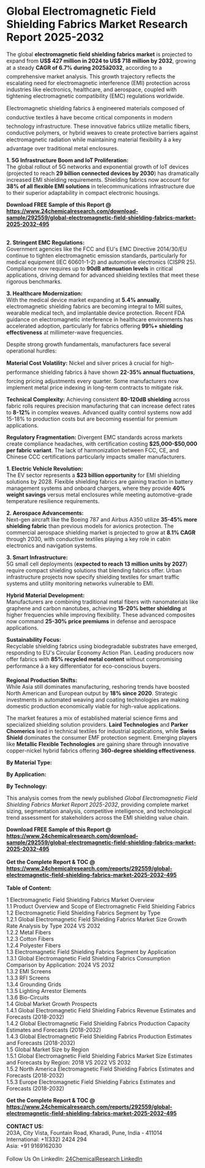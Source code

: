 <h1>Global Electromagnetic Field Shielding Fabrics Market Research Report 2025-2032</h1><p>The global <strong>electromagnetic field shielding fabrics market</strong> is projected to expand from <strong>US$ 427 million in 2024 to US$ 718 million by 2032</strong>, growing at a steady <strong>CAGR of 6.7% during 2025â2032</strong>, according to a comprehensive market analysis. This growth trajectory reflects the escalating need for electromagnetic interference (EMI) protection across industries like electronics, healthcare, and aerospace, coupled with tightening electromagnetic compatibility (EMC) regulations worldwide.</p><p>Electromagnetic shielding fabrics â engineered materials composed of conductive textiles â have become critical components in modern technology infrastructure. These innovative fabrics utilize metallic fibers, conductive polymers, or hybrid weaves to create protective barriers against electromagnetic radiation while maintaining material flexibility â a key advantage over traditional metal enclosures.</p><p><strong>1. 5G Infrastructure Boom and IoT Proliferation:</strong><br>
The global rollout of 5G networks and exponential growth of IoT devices (projected to reach <strong>29 billion connected devices by 2030</strong>) has dramatically increased EMI shielding requirements. Shielding fabrics now account for <strong>38% of all flexible EMI solutions</strong> in telecommunications infrastructure due to their superior adaptability in compact electronic housings.</p><div><b>Download FREE Sample of this Report @ 
            <a href="https://www.24chemicalresearch.com/download-sample/292559/global-electromagnetic-field-shielding-fabrics-market-2025-2032-495">
            https://www.24chemicalresearch.com/download-sample/292559/global-electromagnetic-field-shielding-fabrics-market-2025-2032-495</a></b></div><br><p><strong>2. Stringent EMC Regulations:</strong><br>
Government agencies like the FCC and EU's EMC Directive 2014/30/EU continue to tighten electromagnetic emission standards, particularly for medical equipment (IEC 60601-1-2) and automotive electronics (CISPR 25). Compliance now requires up to <strong>90dB attenuation levels</strong> in critical applications, driving demand for advanced shielding textiles that meet these rigorous benchmarks.</p><p><strong>3. Healthcare Modernization:</strong><br>
With the medical device market expanding at <strong>5.4% annually</strong>, electromagnetic shielding fabrics are becoming integral to MRI suites, wearable medical tech, and implantable device protection. Recent FDA guidance on electromagnetic interference in healthcare environments has accelerated adoption, particularly for fabrics offering <strong>99%+ shielding effectiveness</strong> at millimeter-wave frequencies.</p><p>Despite strong growth fundamentals, manufacturers face several operational hurdles:</p><p><strong>Material Cost Volatility:</strong> Nickel and silver prices â crucial for high-performance shielding fabrics â have shown <strong>22-35% annual fluctuations</strong>, forcing pricing adjustments every quarter. Some manufacturers now implement metal price indexing in long-term contracts to mitigate risk.</p><p><strong>Technical Complexity:</strong> Achieving consistent <strong>80-120dB shielding</strong> across fabric rolls requires precision manufacturing that can increase defect rates to <strong>8-12%</strong> in complex weaves. Advanced quality control systems now add 15-18% to production costs but are becoming essential for premium applications.</p><p><strong>Regulatory Fragmentation:</strong> Divergent EMC standards across markets create compliance headaches, with certification costing <strong>$25,000-$50,000 per fabric variant</strong>. The lack of harmonization between FCC, CE, and Chinese CCC certifications particularly impacts smaller manufacturers.</p><p><strong>1. Electric Vehicle Revolution:</strong><br>
The EV sector represents a <strong>$23 billion opportunity</strong> for EMI shielding solutions by 2028. Flexible shielding fabrics are gaining traction in battery management systems and onboard chargers, where they provide <strong>40% weight savings</strong> versus metal enclosures while meeting automotive-grade temperature resilience requirements.</p><p><strong>2. Aerospace Advancements:</strong><br>
Next-gen aircraft like the Boeing 787 and Airbus A350 utilize <strong>35-45% more shielding fabric</strong> than previous models for avionics protection. The commercial aerospace shielding market is projected to grow at <strong>8.1% CAGR</strong> through 2030, with conductive textiles playing a key role in cabin electronics and navigation systems.</p><p><strong>3. Smart Infrastructure:</strong><br>
5G small cell deployments (<strong>expected to reach 13 million units by 2027</strong>) require compact shielding solutions that blending fabrics offer. Urban infrastructure projects now specify shielding textiles for smart traffic systems and utility monitoring networks vulnerable to EMI.</p><p><strong>Hybrid Material Development:</strong><br>
    Manufacturers are combining traditional metal fibers with nanomaterials like graphene and carbon nanotubes, achieving <strong>15-20% better shielding</strong> at higher frequencies while improving flexibility. These advanced composites now command <strong>25-30% price premiums</strong> in defense and aerospace applications.</p><p><strong>Sustainability Focus:</strong><br>
    Recyclable shielding fabrics using biodegradable substrates have emerged, responding to EU's Circular Economy Action Plan. Leading producers now offer fabrics with <strong>85% recycled metal content</strong> without compromising performance â a key differentiator for eco-conscious buyers.</p><p><strong>Regional Production Shifts:</strong><br>
    While Asia still dominates manufacturing, reshoring trends have boosted North American and European output by <strong>18% since 2020</strong>. Strategic investments in automated weaving and coating technologies are making domestic production economically viable for high-value applications.</p><p>The market features a mix of established material science firms and specialized shielding solution providers. <strong>Laird Technologies</strong> and <strong>Parker Chomerics</strong> lead in technical textiles for industrial applications, while <strong>Swiss Shield</strong> dominates the consumer EMF protection segment. Emerging players like <strong>Metallic Flexible Technologies</strong> are gaining share through innovative copper-nickel hybrid fabrics offering <strong>360-degree shielding effectiveness</strong>.</p><p><strong>By Material Type:</strong></p><p><strong>By Application:</strong></p><p><strong>By Technology:</strong></p><p>This analysis comes from the newly published <em>Global Electromagnetic Field Shielding Fabrics Market Report 2025-2032</em>, providing complete market sizing, segmentation analysis, competitive intelligence, and technological trend assessment for stakeholders across the EMI shielding value chain.</p><div><b>Download FREE Sample of this Report @ 
            <a href="https://www.24chemicalresearch.com/download-sample/292559/global-electromagnetic-field-shielding-fabrics-market-2025-2032-495">
            https://www.24chemicalresearch.com/download-sample/292559/global-electromagnetic-field-shielding-fabrics-market-2025-2032-495</a></b></div><br><div><b>Get the Complete Report & TOC @ 
            <a href="https://www.24chemicalresearch.com/reports/292559/global-electromagnetic-field-shielding-fabrics-market-2025-2032-495">
            https://www.24chemicalresearch.com/reports/292559/global-electromagnetic-field-shielding-fabrics-market-2025-2032-495</a></b></div><br>
            <b>Table of Content:</b><p>1 Electromagnetic Field Shielding Fabrics Market Overview<br />
    1.1 Product Overview and Scope of Electromagnetic Field Shielding Fabrics<br />
    1.2 Electromagnetic Field Shielding Fabrics Segment by Type<br />
        1.2.1 Global Electromagnetic Field Shielding Fabrics Market Size Growth Rate Analysis by Type 2024 VS 2032<br />
        1.2.2 Metal Fibers<br />
        1.2.3 Cotton Fibers<br />
        1.2.4 Polyester Fibers<br />
    1.3 Electromagnetic Field Shielding Fabrics Segment by Application<br />
        1.3.1 Global Electromagnetic Field Shielding Fabrics Consumption Comparison by Application: 2024 VS 2032<br />
        1.3.2 EMI Screens<br />
        1.3.3 RFI Screens<br />
        1.3.4 Grounding Grids<br />
        1.3.5 Lighting Arrestor Elements<br />
        1.3.6 Bio-Circuits<br />
    1.4 Global Market Growth Prospects<br />
        1.4.1 Global Electromagnetic Field Shielding Fabrics Revenue Estimates and Forecasts (2018-2032)<br />
        1.4.2 Global Electromagnetic Field Shielding Fabrics Production Capacity Estimates and Forecasts (2018-2032)<br />
        1.4.3 Global Electromagnetic Field Shielding Fabrics Production Estimates and Forecasts (2018-2032)<br />
    1.5 Global Market Size by Region<br />
        1.5.1 Global Electromagnetic Field Shielding Fabrics Market Size Estimates and Forecasts by Region: 2018 VS 2022 VS 2032<br />
        1.5.2 North America Electromagnetic Field Shielding Fabrics Estimates and Forecasts (2018-2032)<br />
        1.5.3 Europe Electromagnetic Field Shielding Fabrics Estimates and Forecasts (2018-2032)<br />
       </p><div><b>Get the Complete Report & TOC @ 
            <a href="https://www.24chemicalresearch.com/reports/292559/global-electromagnetic-field-shielding-fabrics-market-2025-2032-495">
            https://www.24chemicalresearch.com/reports/292559/global-electromagnetic-field-shielding-fabrics-market-2025-2032-495</a></b></div><br><b>CONTACT US:</b><br>
            203A, City Vista, Fountain Road, Kharadi, Pune, India - 411014<br>
            International: +1(332) 2424 294<br>
            Asia: +91 9169162030 <br><br>
            Follow Us On LinkedIn: <a href="https://www.linkedin.com/company/24chemicalresearch/">24ChemicalResearch LinkedIn</a>